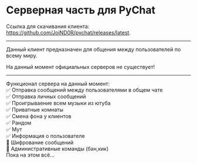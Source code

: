 # Серверная часть для PyChat 

Ссылка для скачивания клиента: https://github.com/JoiND0R/pychat/releases/latest.
____
Данный клиент предназначен для общения между пользователей по всему миру.

На данный момент официальных серверов не существует!
____

Функционал сервера на данный момент:    
:white_check_mark: Отправка сообщений между пользователями в общем чате    
:white_check_mark: Отправка личных сообщений    
:white_check_mark: Проигрываение всем музыки из ютуба    
:white_check_mark: Приватные комнаты    
:white_check_mark: Смена фона у клиентов    
:white_check_mark: Рандом    
:white_check_mark: Мут    
:white_check_mark: Информация о пользователе    
:black_square_button: Шифрование сообщений    
:black_square_button: Административные команды (бан,кик)    
Пока на этом всё...
